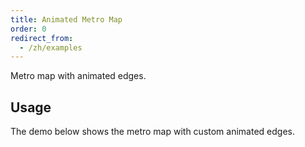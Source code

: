 ```yaml
---
title: Animated Metro Map
order: 0
redirect_from:
  - /zh/examples
---
```


Metro map with animated edges.

## Usage

The demo below shows the metro map with custom animated edges.

